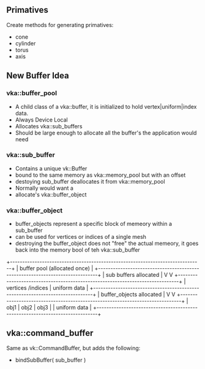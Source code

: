 ## Primatives

Create methods for generating primatives:
* cone
* cylinder
* torus
* axis







## New Buffer Idea

### vka::buffer_pool
* A child class of a vka::buffer, it is initialized to hold
  vertex|uniform|index data.
* Always Device Local
* Allocates vka::sub_buffers
* Should be large enough to allocate all the buffer's the application would need


### vka::sub_buffer
* Contains a unique vk::Buffer
* bound to the same memory as vka::memory_pool but with an offset
* destoying sub_buffer deallocates it from vka::memory_pool
* Normally would want a
* allocate's vka::buffer_object

### vka::buffer_object
* buffer_objects represent a specific block of memeory within a sub_buffer
* can be used for vertices or indices of a single mesh
* destroying the buffer_object does not "free" the actual memeory, it goes back
  into the memory bool of teh vka::sub_buffer


+------------------------------------------------------------------------------+
| buffer pool (allocated once)                                                 |
+------------------------------------------------------------------------------+
           | sub buffers allocated                   |
           V                                         V
+------------------------------------------------------------------------------+
| vertices /indices                                | uniform data              |
+------------------------------------------------------------------------------+
 |  buffer_objects allocated                         |
 V                                                   V
+------------------------------------------------------------------------------+
| obj1 |  obj2 | obj3 |                            | uniform data              |
+------------------------------------------------------------------------------+



## vka::command_buffer

Same as vk::CommandBuffer, but adds the following:
- bindSubBuffer( sub_buffer )
